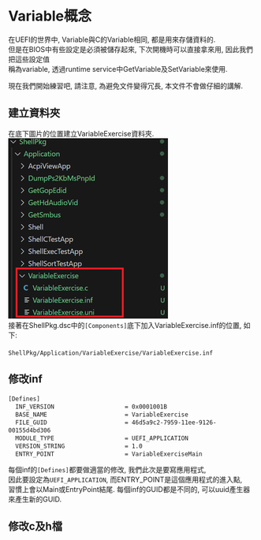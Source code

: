 # Variable概念
在UEFI的世界中, Variable與C的Variable相同, 都是用來存儲資料的.<br>
但是在BIOS中有些設定是必須被儲存起來, 下次開機時可以直接拿來用, 因此我們把這些設定值<br>
稱為variable, 透過runtime service中GetVariable及SetVariable來使用.<br>

現在我們開始練習吧, 請注意, 為避免文件變得冗長, 本文件不會做仔細的講解.<br>
## 建立資料夾
在底下圖片的位置建立VariableExercise資料夾.<br>
![Alt text](Image/VariableExercise_01.png)<br>
接著在ShellPkg.dsc中的<code>[Components]</code>底下加入VariableExercise.inf的位置, 如下:<br>
<code> ShellPkg/Application/VariableExercise/VariableExercise.inf</code><br>

## 修改inf
```
[Defines]
  INF_VERSION                    = 0x0001001B
  BASE_NAME                      = VariableExercise
  FILE_GUID                      = 46d5a9c2-7959-11ee-9126-00155d4bd306
  MODULE_TYPE                    = UEFI_APPLICATION
  VERSION_STRING                 = 1.0
  ENTRY_POINT                    = VariableExerciseMain
```
每個inf的<code>[Defines]</code>都要做適當的修改, 我們此次是要寫應用程式,<br>
因此要設定為<code>UEFI_APPLICATION</code>, 而ENTRY_POINT是這個應用程式的進入點, <br>
習慣上會以Main或EntryPoint結尾. 每個inf的GUID都是不同的, 可以uuid產生器來產生新的GUID.<br>

## 修改c及h檔
